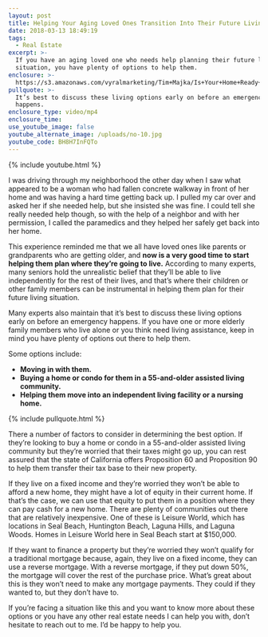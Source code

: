 ```yaml
---
layout: post
title: Helping Your Aging Loved Ones Transition Into Their Future Living Situation
date: 2018-03-13 18:49:19
tags:
  - Real Estate
excerpt: >-
  If you have an aging loved one who needs help planning their future living
  situation, you have plenty of options to help them.
enclosure: >-
  https://s3.amazonaws.com/vyralmarketing/Tim+Majka/Is+Your+Home+Ready+for+the+Open+House%253F.mp4
pullquote: >-
  It’s best to discuss these living options early on before an emergency
  happens.
enclosure_type: video/mp4
enclosure_time:
use_youtube_image: false
youtube_alternate_image: /uploads/no-10.jpg
youtube_code: BH8H7InFQTo
---
```


{% include youtube.html %}

I was driving through my neighborhood the other day when I saw what appeared to be a woman who had fallen concrete walkway in front of her home and was having a hard time getting back up. I pulled my car over and asked her if she needed help, but she insisted she was fine. I could tell she really needed help though, so with the help of a neighbor and with her permission, I called the paramedics and they helped her safely get back into her home.

This experience reminded me that we all have loved ones like parents or grandparents who are getting older, and **now is a very good time to start helping them plan where they’re going to live.** According to many experts, many seniors hold the unrealistic belief that they’ll be able to live independently for the rest of their lives, and that’s where their children or other family members can be instrumental in helping them plan for their future living situation.

Many experts also maintain that it’s best to discuss these living options early on before an emergency happens. If you have one or more elderly family members who live alone or you think need living assistance, keep in mind you have plenty of options out there to help them.

Some options include:

* **Moving in with them.**
* **Buying a home or condo for them in a 55-and-older assisted living community.**
* **Helping them move into an independent living facility or a nursing home.**

{% include pullquote.html %}

There a number of factors to consider in determining the best option. If they’re looking to buy a home or condo in a 55-and-older assisted living community but they’re worried that their taxes might go up, you can rest assured that the state of California offers Proposition 60 and Proposition 90 to help them transfer their tax base to their new property.

If they live on a fixed income and they’re worried they won’t be able to afford a new home, they might have a lot of equity in their current home. If that’s the case, we can use that equity to put them in a position where they can pay cash for a new home. There are plenty of communities out there that are relatively inexpensive. One of these is Leisure World, which has locations in Seal Beach, Huntington Beach, Laguna Hills, and Laguna Woods. Homes in Leisure World here in Seal Beach start at $150,000.

If they want to finance a property but they’re worried they won’t qualify for a traditional mortgage because, again, they live on a fixed income, they can use a reverse mortgage. With a reverse mortgage, if they put down 50%, the mortgage will cover the rest of the purchase price. What’s great about this is they won’t need to make any mortgage payments. They could if they wanted to, but they don’t have to.

If you’re facing a situation like this and you want to know more about these options or you have any other real estate needs I can help you with, don’t hesitate to reach out to me. I’d be happy to help you. <br>